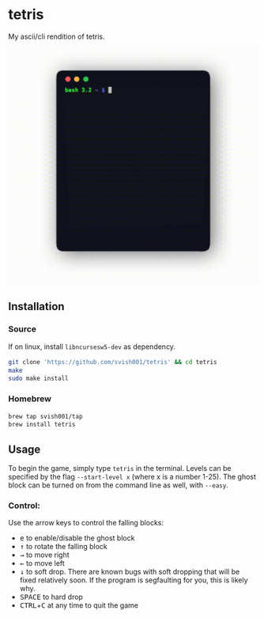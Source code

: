 # tetris
My ascii/cli rendition of tetris.

<img src=docs/out.gif width=500px>

## Installation

### Source
If on linux, install `libncursesw5-dev` as dependency.

```bash
git clone 'https://github.com/svish001/tetris' && cd tetris
make
sudo make install
```
### Homebrew
```bash
brew tap svish001/tap
brew install tetris
```

## Usage 

To begin the game, simply type `tetris` in the terminal. Levels can be specified by the flag `--start-level x` (where x is a number 1-25). The ghost block can be turned on from the command line as well, with `--easy`.

### Control:
Use the arrow keys to control the falling blocks:  
- <kbd>e</kbd> to enable/disable the ghost block
- <kbd>↑</kbd> to rotate the falling block
- <kbd>→</kbd> to move right
- <kbd>←</kbd> to move left
- <kbd>↓</kbd> to soft drop. There are known bugs with soft dropping that will be fixed relatively soon. If the program is segfaulting for you, this is likely why.
- <kbd>SPACE</kbd> to hard drop
- <kbd>CTRL</kbd>+<kbd>C</kbd> at any time to quit the game
